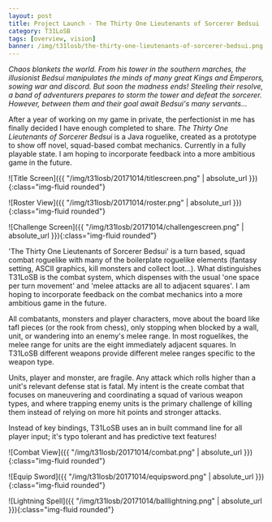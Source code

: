 ```yaml
---
layout: post
title: Project Launch - The Thirty One Lieutenants of Sorcerer Bedsui
category: T31LoSB
tags: [overview, vision]
banner: /img/t31losb/the-thirty-one-lieutenants-of-sorcerer-bedsui.png
---
```


*Chaos blankets the world. From his tower in the southern marches, the illusionist Bedsui manipulates the minds of many great Kings and Emperors, sowing war and discord. But soon the madness ends! Steeling their resolve, a band of adventurers prepares to storm the tower and defeat the sorcerer. However, between them and their goal await Bedsui's many servants...*

After a year of working on my game in private, the perfectionist in me has finally decided I have enough completed to share. *The Thirty One Lieutenants of Sorcerer Bedsui* is a Java roguelike, created as a prototype to show off novel, squad-based combat mechanics. Currently in a fully playable state. I am hoping to incorporate feedback into a more ambitious game in the future.

![Title Screen]({{ "/img/t31losb/20171014/titlescreen.png" | absolute_url }}){:class="img-fluid rounded"}

![Roster View]({{ "/img/t31losb/20171014/roster.png" | absolute_url }}){:class="img-fluid rounded"}

![Challenge Screen]({{ "/img/t31losb/20171014/challengescreen.png" | absolute_url }}){:class="img-fluid rounded"}

'The Thirty One Lieutenants of Sorcerer Bedsui' is a turn based, squad combat roguelike with many of the boilerplate roguelike elements (fantasy setting, ASCII graphics, kill monsters and collect loot...). What distinguishes T31LoSB is the combat system, which dispenses with the usual 'one space per turn movement' and 'melee attacks are all to adjacent squares'. I am hoping to incorporate feedback on the combat mechanics into a more ambitious game in the future.

All combatants, monsters and player characters, move about the board like tafl pieces (or the rook from chess), only stopping when blocked by a wall, unit, or wandering into an enemy's melee range. In most roguelikes, the melee range for units are the eight immediately adjacent squares. In T31LoSB different weapons provide different melee ranges specific to the weapon type.

Units, player and monster, are fragile. Any attack which rolls higher than a unit's relevant defense stat is fatal. My intent is the create combat that focuses on maneuvering and coordinating a squad of various weapon types, and where trapping enemy units is the primary challenge of killing them instead of relying on more hit points and stronger attacks.

Instead of key bindings, T31LoSB uses an in built command line for all player input; it's typo tolerant and has predictive text features!

![Combat View]({{ "/img/t31losb/20171014/combat.png" | absolute_url }}){:class="img-fluid rounded"}

![Equip Sword]({{ "/img/t31losb/20171014/equipsword.png" | absolute_url }}){:class="img-fluid rounded"}

![Lightning Spell]({{ "/img/t31losb/20171014/balllightning.png" | absolute_url }}){:class="img-fluid rounded"}
